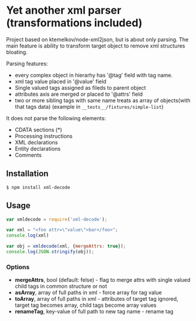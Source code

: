 # Yet another xml parser (transformations included)

Project based on ktemelkov/node-xml2json, but is about only parsing.
The main feature is ability to transform target object to remove xml structures bloating.

Parsing features:

* every complex object in hierarhy has '@tag' field with tag name.
* xml tag value placed in '@value' field
* Single valued tags assigned as fileds to parent object
* attributes axis are merged or placed to '@attrs' field
* two or more sibling tags with same name treats as array of objects(with that tags data) (example in `__tests__/fixtures/simple-list`)

It does not parse the following elements:

* CDATA sections (*)
* Processing instructions
* XML declarations
* Entity declarations
* Comments

## Installation

```
$ npm install xml-decode
```

## Usage

```javascript
var xmldecode = require('xml-decode');

var xml = "<foo attr=\"value\">bar</foo>";
console.log(xml)

var obj = xmldecode(xml, {mergeAttrs: true});
console.log(JSON.stringify(obj));
```

### Options

* **mergeAttrs**, bool (default: felse) - flag to merge attrs with single valued child tags in common structure or not
* **asArray**, array of full paths in xml - force array for tag value
* **toArray**, array of full paths in xml - attributes of target tag ignored, target tag becomes array, child tags become array values
* **renameTag**, key-value of full path to new tag name - rename tag
